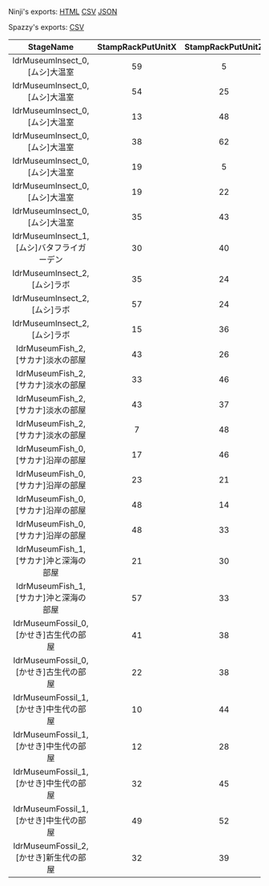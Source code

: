 Ninji's exports: [HTML](https://wuffs.org/acnh/bcsv_140/html/MuseumStampRackInfo.html) [CSV](https://wuffs.org/acnh/bcsv_140/csv/MuseumStampRackInfo.csv) [JSON](https://wuffs.org/acnh/bcsv_140/json/MuseumStampRackInfo.json)

Spazzy's exports: [CSV](JSON)

| StageName | StampRackPutUnitX | StampRackPutUnitZ | StampRackItemNameA | StampRackItemNameB | StampRackItemNameC | StampRackSetDirection | UniqueID | StampRackIdx | _0512b63c | StampRackNameTextLabel | _96d80132 | _ed4b6070 |
|:--:|:--:|:--:|:--:|:--:|:--:|:--:|:--:|:--:|:--:|:--:|:--:|:--:|
| IdrMuseumInsect_0,[ムシ]大温室 | 59 | 5 | 612 | 637 | 600 | 180 | 0 | 0 | '002' | '001' | '001' | 1 | 
| IdrMuseumInsect_0,[ムシ]大温室 | 54 | 25 | 652 | 3485 | 639 | 180 | 1 | 1 | '004' | '003' | '002' | 0 | 
| IdrMuseumInsect_0,[ムシ]大温室 | 13 | 48 | 623 | 599 | 607 | 270 | 2 | 2 | '006' | '005' | '003' | 0 | 
| IdrMuseumInsect_0,[ムシ]大温室 | 38 | 62 | 582 | 621 | 601 | 270 | 3 | 3 | '008' | '007' | '004' | 1 | 
| IdrMuseumInsect_0,[ムシ]大温室 | 19 | 5 | 5339 | 585 | 595 | 270 | 4 | 4 | '010' | '009' | '005' | 0 | 
| IdrMuseumInsect_0,[ムシ]大温室 | 19 | 22 | 650 | 615 | 596 | 90 | 5 | 5 | '012' | '011' | '006' | 0 | 
| IdrMuseumInsect_0,[ムシ]大温室 | 35 | 43 | 3479 | 3487 | 609 | 270 | 6 | 6 | '014' | '013' | '007' | 0 | 
| IdrMuseumInsect_1,[ムシ]バタフライガーデン | 30 | 40 | 627 | 586 | 584 | 270 | 7 | 7 | '016' | '015' | '008' | 0 | 
| IdrMuseumInsect_2,[ムシ]ラボ | 35 | 24 | 613 | 617 | 642 | 90 | 8 | 8 | '018' | '017' | '009' | 0 | 
| IdrMuseumInsect_2,[ムシ]ラボ | 57 | 24 | 606 | 633 | 597 | 90 | 9 | 9 | '020' | '019' | '010' | 0 | 
| IdrMuseumInsect_2,[ムシ]ラボ | 15 | 36 | 598 | 630 | 616 | 90 | 10 | 10 | '022' | '021' | '011' | 0 | 
| IdrMuseumFish_2,[サカナ]淡水の部屋 | 43 | 26 | 2238 | 2239 | 4193 | 90 | 11 | 11 | '102' | '101' | '101' | 0 | 
| IdrMuseumFish_2,[サカナ]淡水の部屋 | 33 | 46 | 2220 | 2226 | 2252 | 90 | 12 | 12 | '104' | '103' | '102' | 0 | 
| IdrMuseumFish_2,[サカナ]淡水の部屋 | 43 | 37 | 2253 | 2250 | 2251 | 180 | 13 | 13 | '106' | '105' | '103' | 0 | 
| IdrMuseumFish_2,[サカナ]淡水の部屋 | 7 | 48 | 2245 | 4191 | 2247 | 270 | 14 | 14 | '108' | '107' | '104' | 0 | 
| IdrMuseumFish_0,[サカナ]沿岸の部屋 | 17 | 46 | 2270 | 2269 | 2267 | 180 | 15 | 15 | '110' | '109' | '105' | 0 | 
| IdrMuseumFish_0,[サカナ]沿岸の部屋 | 23 | 21 | 2257 | 2259 | 2260 | 180 | 16 | 16 | '112' | '111' | '106' | 0 | 
| IdrMuseumFish_0,[サカナ]沿岸の部屋 | 48 | 14 | 2255 | 65534 | 65534 | 180 | 17 | 17 | '114' | '113' | '107' | 0 | 
| IdrMuseumFish_0,[サカナ]沿岸の部屋 | 48 | 33 | 65534 | 65534 | 65534 | 90 | 18 | 18 | '116' | '115' | '108' | 0 | 
| IdrMuseumFish_1,[サカナ]沖と深海の部屋 | 21 | 30 | 4201 | 2278 | 2280 | 180 | 19 | 19 | '118' | '117' | '109' | 0 | 
| IdrMuseumFish_1,[サカナ]沖と深海の部屋 | 57 | 33 | 2283 | 2273 | 2284 | 180 | 20 | 20 | '120' | '119' | '110' | 0 | 
| IdrMuseumFossil_0,[かせき]古生代の部屋 | 41 | 38 | 4660 | 4663 | 302 | 90 | 21 | 21 | '202' | '201' | '201' | 0 | 
| IdrMuseumFossil_0,[かせき]古生代の部屋 | 22 | 38 | 303 | 295 | 294 | 270 | 22 | 22 | '204' | '203' | '202' | 0 | 
| IdrMuseumFossil_1,[かせき]中生代の部屋 | 10 | 44 | 192 | 234 | 177 | 180 | 23 | 23 | '206' | '205' | '203' | 0 | 
| IdrMuseumFossil_1,[かせき]中生代の部屋 | 12 | 28 | 4697 | 206 | 65534 | 180 | 24 | 24 | '208' | '207' | '204' | 0 | 
| IdrMuseumFossil_1,[かせき]中生代の部屋 | 32 | 45 | 216 | 4688 | 4689 | 180 | 25 | 25 | '210' | '209' | '205' | 0 | 
| IdrMuseumFossil_1,[かせき]中生代の部屋 | 49 | 52 | 184 | 185 | 4665 | 180 | 26 | 26 | '212' | '211' | '206' | 0 | 
| IdrMuseumFossil_2,[かせき]新生代の部屋 | 32 | 39 | 301 | 4659 | 195 | 180 | 27 | 27 | '214' | '213' | '207' | 0 | 
